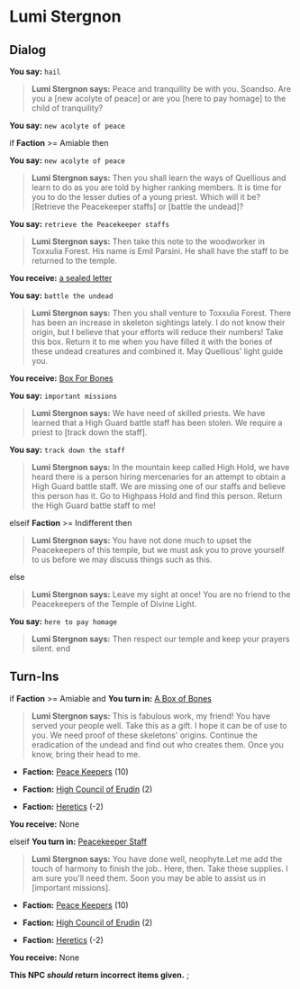 # Lumi Stergnon
## Dialog

**You say:** `hail`



>**Lumi Stergnon says:** Peace and tranquility be with you. Soandso.  Are you a [new acolyte of peace] or are you [here to pay homage] to the child of tranquility?

**You say:** `new acolyte of peace`



if **Faction** >= Amiable then 




**You say:** `new acolyte of peace`





>**Lumi Stergnon says:** Then you shall learn the ways of Quellious and learn to do as you are told by higher ranking members. It is time for you to do the lesser duties of a young priest. Which will it be? [Retrieve the Peacekeeper staffs] or [battle the undead]?



**You say:** `retrieve the Peacekeeper staffs`





>**Lumi Stergnon says:** Then take this note to the woodworker in Toxxulia Forest. His name is Emil Parsini. He shall have the staff to be returned to the temple.




**You receive:**  [a sealed letter](/item/18833)



**You say:** `battle the undead`





>**Lumi Stergnon says:** Then you shall venture to Toxxulia Forest. There has been an increase in skeleton sightings lately. I do not know their origin, but I believe that your efforts will reduce their numbers! Take this box. Return it to me when you have filled it with the bones of these undead creatures and combined it. May Quellious' light guide you.




**You receive:**  [Box For Bones](/item/17941)




**You say:** `important missions`





>**Lumi Stergnon says:** We have need of skilled priests. We have learned that a High Guard battle staff has been stolen. We require a priest to [track down the staff].



**You say:** `track down the staff`





>**Lumi Stergnon says:** In the mountain keep called High Hold, we have heard there is a person hiring mercenaries for an attempt to obtain a High Guard battle staff. We are missing one of our staffs and believe this person has it. Go to Highpass Hold and find this person. Return the High Guard battle staff to me!








elseif **Faction** >= Indifferent then



>**Lumi Stergnon says:** You have not done much to upset the Peacekeepers of this temple, but we must ask you to prove yourself to us before we may discuss things such as this.


else



>**Lumi Stergnon says:** Leave my sight at once! You are no friend to the Peacekeepers of the Temple of Divine Light.


**You say:** `here to pay homage`




>**Lumi Stergnon says:** Then respect our temple and keep your prayers silent.
end





## Turn-Ins




if **Faction** >= Amiable and  **You turn in:** [A Box of Bones](/item/13882)


>**Lumi Stergnon says:** This is fabulous work, my friend! You have served your people well. Take this as a gift. I hope it can be of use to you. We need proof of these skeletons' origins. Continue the eradication of the undead and find out who creates them. Once you know, bring their head to me.





* __Faction:__ [Peace Keepers](/faction/298) (10)
  


* __Faction:__ [High Council of Erudin](/faction/266) (2)
  


* __Faction:__ [Heretics](/faction/265) (-2)





 **You receive:** None 

elseif **You turn in:** [Peacekeeper Staff](/item/13816)


>**Lumi Stergnon says:** You have done well, neophyte.Let me add the touch of harmony to finish the job.. Here, then. Take these supplies. I am sure you'll need them. Soon you may be able to assist us in [important missions].





* __Faction:__ [Peace Keepers](/faction/298) (10)
  


* __Faction:__ [High Council of Erudin](/faction/266) (2)
  


* __Faction:__ [Heretics](/faction/265) (-2)
  


 **You receive:** None 

**This NPC *should* return incorrect items given.**
;

